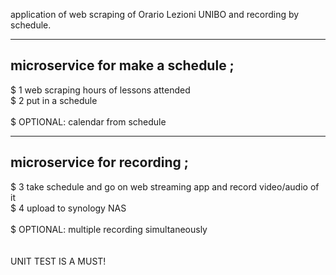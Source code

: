 application of web scraping of Orario Lezioni UNIBO and recording by schedule.

<hr />

## microservice for make a schedule ;
$ 1 web scraping hours of lessons attended<br/>
$ 2 put in a schedule<br/>
<br/>
$ OPTIONAL: calendar from schedule<br/>

<hr />

## microservice for recording ;
$ 3 take schedule and go on web streaming app and record video/audio of it<br/>
$ 4 upload to synology NAS<br/>
<br/>
$ OPTIONAL: multiple recording simultaneously<br/>
<br/>
<br/>
UNIT TEST IS A MUST!
